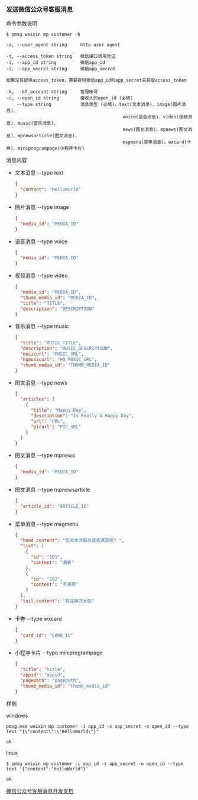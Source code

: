 ### 发送微信公众号客服消息

命令参数说明

```text
$ pmsg weixin mp customer -h

-a, --user_agent string     http user agent

-t, --access_token string   微信接口调用凭证
-i, --app_id string         微信app_id
-s, --app_secret string     微信app_secret

如果没有提供access_token，需要提供微信app_id和app_secret来获取access_token

-k, --kf_account string     客服帐号
-o, --open_id string        接收人的open_id (必填)
    --type string           消息类型 (必填)，text(文本消息)、image(图片消息)、
                                            voice(语音消息)、video(视频消息)、music(音乐消息)、
                                            news(图文消息)、mpnews(图文消息)、mpnewsarticle(图文消息)、
                                            msgmenu(菜单消息)、wxcard(卡券)、miniprogrampage(小程序卡片)
```

消息内容

* 文本消息 --type text
    ```json
    {
      "content": "HelloWorld"
    }
    ```
  
* 图片消息 --type image
  ```json
  {
    "media_id": "MEDIA_ID"
  }
  ```
  
* 语音消息 --type voice
  ```json
  {
    "media_id": "MEDIA_ID"
  }
  ```

* 视频消息 --type video
  ```json
  {
    "media_id": "MEDIA_ID",
    "thumb_media_id": "MEDIA_ID",
    "title": "TITLE",
    "description": "DESCRIPTION"
  }
  ```

* 音乐消息 --type music
  ```json
  {
    "title": "MUSIC_TITLE",
    "description": "MUSIC_DESCRIPTION",
    "musicurl": "MUSIC_URL",
    "hqmusicurl": "HQ_MUSIC_URL",
    "thumb_media_id": "THUMB_MEDIA_ID"
  }
  ```

* 图文消息 --type news
  ```json
  {
    "articles": [
      {
        "title": "Happy Day",
        "description": "Is Really A Happy Day",
        "url": "URL",
        "picurl": "PIC_URL"
      }
    ]
  }
  ```

* 图文消息 --type mpnews
  ```json
  {
    "media_id": "MEDIA_ID"
  }
  ```

* 图文消息 --type mpnewsarticle
  ```json
  {
    "article_id": "ARTICLE_ID"
  }
  ```

* 菜单消息 --type msgmenu
  ```json
  {
    "head_content": "您对本次服务是否满意呢? ",
    "list": [
      {
        "id": "101",
        "content": "满意"
      },
      {
        "id": "102",
        "content": "不满意"
      }
    ],
    "tail_content": "欢迎再次光临"
  }
  ```

* 卡券 --type wxcard
  ```json
  {
    "card_id": "CARD_ID"
  }
  ```

* 小程序卡片 --type miniprogrampage
  ```json
  {
    "title": "title",
    "appid": "appid",
    "pagepath": "pagepath",
    "thumb_media_id": "thumb_media_id"
  }
  ```

样例

windows

```shell
pmsg.exe weixin mp customer -i app_id -s app_secret -o open_id --type text "{\"content\":\"HelloWorld\"}"

ok
```

linux

```shell
$ pmsg weixin mp customer -i app_id -s app_secret -o open_id --type text '{"content":"HelloWorld"}'

ok
```

[微信公众号客服消息开发文档](https://developers.weixin.qq.com/doc/offiaccount/Message_Management/Service_Center_messages.html#7)